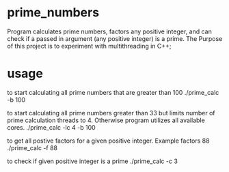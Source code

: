 # prime_numbers

Program calculates prime numbers, factors any positive integer, and can check if a passed in argument (any positive integer) is a prime. 
The Purpose of this project is to experiment with multithreading in C++; 


# usage 

to start calculating all prime numbers that are greater than 100 
./prime_calc -b 100 

to start calculating all prime numbers greater than 33 but limits number of prime calculation threads to 4. Otherwise program utilizes all available cores. 
./prime_calc -lc 4 -b 100 

to get all postive factors for a given positive integer. Example factors 88 
./prime_calc -f 88 

to check if given positive integer is a prime 
./prime_calc -c 3 


